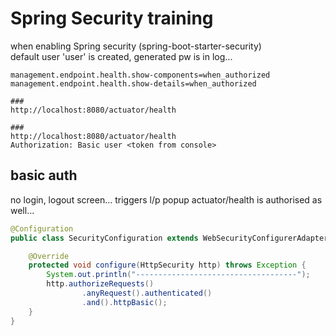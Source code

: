 Spring Security training
=

when enabling Spring security (spring-boot-starter-security)  
default user 'user' is created, generated pw is in log...

```properties
management.endpoint.health.show-components=when_authorized
management.endpoint.health.show-details=when_authorized
```
```http request
###
http://localhost:8080/actuator/health

###
http://localhost:8080/actuator/health
Authorization: Basic user <token from console>
```

basic auth
-
no login, logout screen... triggers l/p popup
actuator/health is authorised as well...
```java
@Configuration
public class SecurityConfiguration extends WebSecurityConfigurerAdapter {

    @Override
    protected void configure(HttpSecurity http) throws Exception {
        System.out.println("------------------------------------");
        http.authorizeRequests()
                .anyRequest().authenticated()
                .and().httpBasic();
    }
}
```